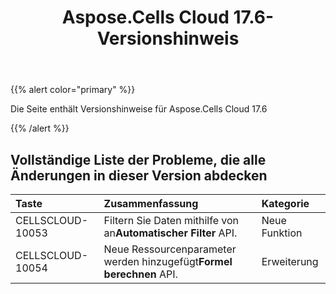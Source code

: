 ﻿---
title: Aspose.Cells Cloud 17.6-Versionshinweis
second_title: Aspose.Cells Cloud Documen
type: docs
url: /de/aspose-cells-cloud-17-6-release-notes/
aliases: [/aspose-cells-for-cloud-17-6-release-notes/]
description: Aspose.Cells Cloud unterstützt Excel zum Erstellen, Konvertieren, Zusammenführen, Aufteilen, Schützen, inneren Objektvorgang usw
weight: 60
---
{{% alert color="primary" %}} 

Die Seite enthält Versionshinweise für Aspose.Cells Cloud 17.6

{{% /alert %}} 
## **Vollständige Liste der Probleme, die alle Änderungen in dieser Version abdecken**

|**Taste**|**Zusammenfassung**|**Kategorie**|
|:- |:- |:- |
|CELLSCLOUD-10053| Filtern Sie Daten mithilfe von an**Automatischer Filter** API.|Neue Funktion|
|CELLSCLOUD-10054| Neue Ressourcenparameter werden hinzugefügt**Formel berechnen** API.|Erweiterung|



